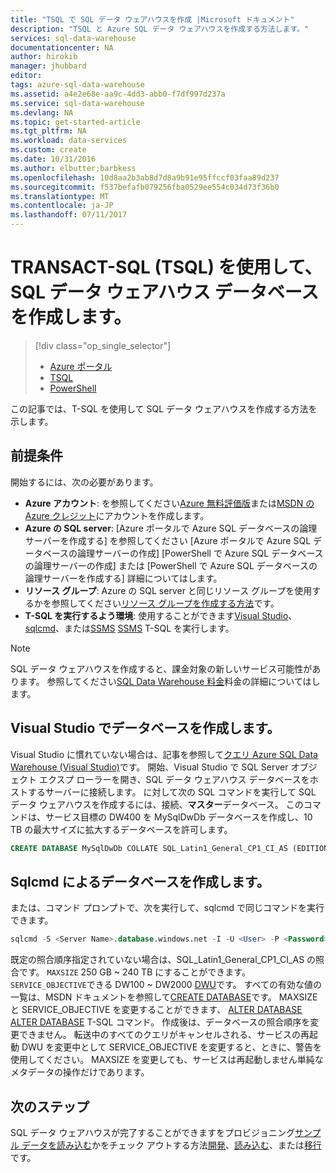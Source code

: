 ```yaml
---
title: "TSQL で SQL データ ウェアハウスを作成 |Microsoft ドキュメント"
description: "TSQL と Azure SQL データ ウェアハウスを作成する方法します。"
services: sql-data-warehouse
documentationcenter: NA
author: hirokib
manager: jhubbard
editor: 
tags: azure-sql-data-warehouse
ms.assetid: a4e2e68e-aa9c-4dd3-abb0-f7df997d237a
ms.service: sql-data-warehouse
ms.devlang: NA
ms.topic: get-started-article
ms.tgt_pltfrm: NA
ms.workload: data-services
ms.custom: create
ms.date: 10/31/2016
ms.author: elbutter;barbkess
ms.openlocfilehash: 10d8aa2b3ab8d7d8a9b91e95ffccf03faa89d237
ms.sourcegitcommit: f537befafb079256fba0529ee554c034d73f36b0
ms.translationtype: MT
ms.contentlocale: ja-JP
ms.lasthandoff: 07/11/2017
---
```

# <a name="create-a-sql-data-warehouse-database-by-using-transact-sql-tsql"></a>TRANSACT-SQL (TSQL) を使用して、SQL データ ウェアハウス データベースを作成します。
> [!div class="op_single_selector"]
> * [Azure ポータル](sql-data-warehouse-get-started-provision.md)
> * [TSQL](sql-data-warehouse-get-started-create-database-tsql.md)
> * [PowerShell](sql-data-warehouse-get-started-provision-powershell.md)
>
>

この記事では、T-SQL を使用して SQL データ ウェアハウスを作成する方法を示します。

## <a name="prerequisites"></a>前提条件
開始するには、次の必要があります。

* **Azure アカウント**: を参照してください[Azure 無料評価版][ Azure Free Trial]または[MSDN の Azure クレジット][ MSDN Azure Credits]にアカウントを作成します。
* **Azure の SQL server**: [Azure ポータルで Azure SQL データベースの論理サーバーを作成する] を参照してください [Azure ポータルで Azure SQL データベースの論理サーバーの作成] [PowerShell で Azure SQL データベースの論理サーバーの作成] または [PowerShell で Azure SQL データベースの論理サーバーを作成する] 詳細についてはします。
* **リソース グループ**: Azure の SQL server と同じリソース グループを使用するかを参照してください[リソース グループを作成する方法][how to create a resource group]です。
* **T-SQL を実行するよう環境**: 使用することができます[Visual Studio][Installing Visual Studio and SSDT]、 [sqlcmd][sqlcmd]、または[SSMS] [ SSMS] T-SQL を実行します。

> [!NOTE]
> SQL データ ウェアハウスを作成すると、課金対象の新しいサービス可能性があります。  参照してください[SQL Data Warehouse 料金][ SQL Data Warehouse pricing]料金の詳細についてはします。
>
>

## <a name="create-a-database-with-visual-studio"></a>Visual Studio でデータベースを作成します。
Visual Studio に慣れていない場合は、記事を参照して[クエリ Azure SQL Data Warehouse (Visual Studio)][Query Azure SQL Data Warehouse (Visual Studio)]です。  開始、Visual Studio で SQL Server オブジェクト エクスプ ローラーを開き、SQL データ ウェアハウス データベースをホストするサーバーに接続します。  に対して次の SQL コマンドを実行して SQL データ ウェアハウスを作成するには、接続、**マスター**データベース。  このコマンドは、サービス目標の DW400 を MySqlDwDb データベースを作成し、10 TB の最大サイズに拡大するデータベースを許可します。

```sql
CREATE DATABASE MySqlDwDb COLLATE SQL_Latin1_General_CP1_CI_AS (EDITION='datawarehouse', SERVICE_OBJECTIVE = 'DW400', MAXSIZE= 10240 GB);
```

## <a name="create-a-database-with-sqlcmd"></a>Sqlcmd によるデータベースを作成します。
または、コマンド プロンプトで、次を実行して、sqlcmd で同じコマンドを実行できます。

```sql
sqlcmd -S <Server Name>.database.windows.net -I -U <User> -P <Password> -Q "CREATE DATABASE MySqlDwDb COLLATE SQL_Latin1_General_CP1_CI_AS (EDITION='datawarehouse', SERVICE_OBJECTIVE = 'DW400', MAXSIZE= 10240 GB)"
```

既定の照合順序指定されていない場合は、SQL_Latin1_General_CP1_CI_AS の照合です。  `MAXSIZE` 250 GB ~ 240 TB にすることができます。  `SERVICE_OBJECTIVE`できる DW100 ~ DW2000 [DWU][DWU]です。  すべての有効な値の一覧は、MSDN ドキュメントを参照して[CREATE DATABASE][CREATE DATABASE]です。  MAXSIZE と SERVICE_OBJECTIVE を変更することができます、 [ALTER DATABASE] [ ALTER DATABASE] T-SQL コマンド。  作成後は、データベースの照合順序を変更できません。   転送中のすべてのクエリがキャンセルされる、サービスの再起動 DWU を変更中として SERVICE_OBJECTIVE を変更すると、ときに、警告を使用してください。  MAXSIZE を変更しても、サービスは再起動しません単純なメタデータの操作だけであります。

## <a name="next-steps"></a>次のステップ
SQL データ ウェアハウスが完了することができますをプロビジョニング[サンプル データを読み込む][ load sample data]かをチェック アウトする方法[開発][develop]、[読み込む][load]、または[移行][migrate]です。

<!--Article references-->
[DWU]: ./sql-data-warehouse-overview-what-is.md
[how to create a SQL Data Warehouse from the Azure portal]: sql-data-warehouse-get-started-provision.md
[Query Azure SQL Data Warehouse (Visual Studio)]: sql-data-warehouse-query-visual-studio.md
[migrate]: sql-data-warehouse-overview-migrate.md
[develop]: sql-data-warehouse-overview-develop.md
[load]: sql-data-warehouse-overview-load.md
[load sample data]: sql-data-warehouse-load-sample-databases.md
[Create an Azure SQL database with the Azure Portal]: ../sql-database/sql-database-get-started.md
[Create an Azure SQL database with PowerShell]: ../sql-database/sql-database-create-and-configure-database-powershell
[how to create a resource group]: ../azure-resource-manager/resource-group-template-deploy-portal.md#create-resource-group
[Installing Visual Studio and SSDT]: sql-data-warehouse-install-visual-studio.md
[sqlcmd]: sql-data-warehouse-get-started-connect-sqlcmd.md

<!--MSDN references-->
[CREATE DATABASE]: https://msdn.microsoft.com/library/mt204021.aspx
[ALTER DATABASE]: https://msdn.microsoft.com/library/mt204042.aspx
[SSMS]: https://msdn.microsoft.com/library/mt238290.aspx

<!--Other Web references-->
[SQL Data Warehouse pricing]: https://azure.microsoft.com/pricing/details/sql-data-warehouse/
[Azure Free Trial]: https://azure.microsoft.com/pricing/free-trial/?WT.mc_id=A261C142F
[MSDN Azure Credits]: https://azure.microsoft.com/pricing/member-offers/msdn-benefits-details/?WT.mc_id=A261C142F
